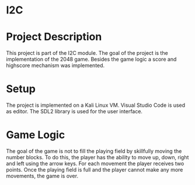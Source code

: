 # I2C

# Project Description #

This project is part of the I2C module. The goal of the project is the implementation of the 2048 game. Besides the game logic a score and highscore mechanism was implemented.

# Setup #

The project is implemented on a Kali Linux VM. Visual Studio Code is used as editor. The SDL2 library is used for the user interface. 

# Game Logic #

The goal of the game is not to fill the playing field by skillfully moving the number blocks. To do this, the player has the ability to move up, down, right and left using the arrow keys. For each movement the player receives two points. Once the playing field is full and the player cannot make any more movements, the game is over. 
